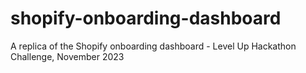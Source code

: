 # shopify-onboarding-dashboard
A replica of the Shopify onboarding dashboard - Level Up Hackathon Challenge, November 2023

